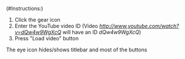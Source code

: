 (#Instructions:)

1. Click the gear icon
2. Enter the YouTube video ID (Video _http://www.youtube.com/watch?v=dQw4w9WgXcQ_ will have an ID _dQw4w9WgXcQ_)
3. Press "Load video" button

The eye icon hides/shows titlebar and most of the buttons